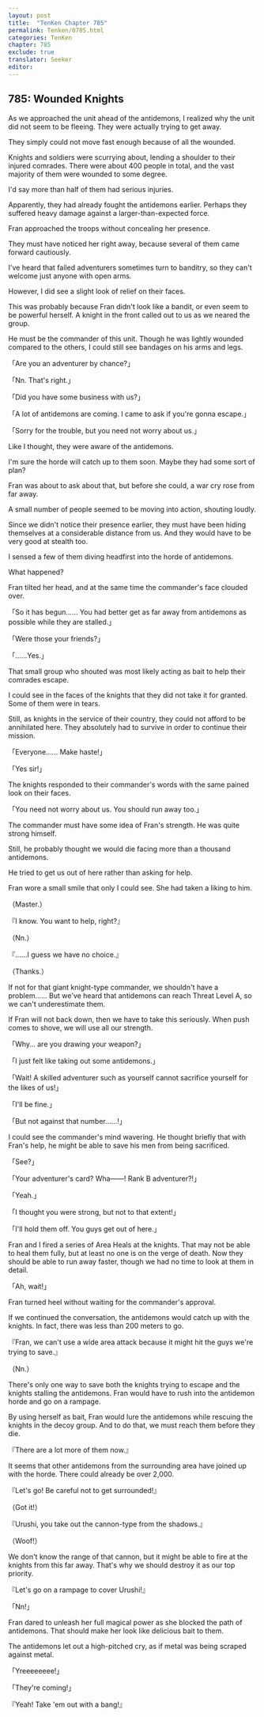 ```yaml
---
layout: post
title:  "TenKen Chapter 785"
permalink: Tenken/0785.html
categories: TenKen
chapter: 785
exclude: true
translator: Seeker
editor: 
---
```

<h2 id="ch785">785: Wounded Knights</h2>

<p>As we approached the unit ahead of the antidemons, I realized why the unit did not seem to be fleeing. They were actually trying to get away.</p>

<p>They simply could not move fast enough because of all the wounded.</p>

<p>Knights and soldiers were scurrying about, lending a shoulder to their injured comrades. There were about 400 people in total, and the vast majority of them were wounded to some degree.</p>

<p>I'd say more than half of them had serious injuries.</p>

<p>Apparently, they had already fought the antidemons earlier. Perhaps they suffered heavy damage against a larger-than-expected force.</p>

<p>Fran approached the troops without concealing her presence.</p>

<p>They must have noticed her right away, because several of them came forward cautiously.</p>

<p>I've heard that failed adventurers sometimes turn to banditry, so they can't welcome just anyone with open arms.</p>

<p>However, I did see a slight look of relief on their faces.</p>

<p>This was probably because Fran didn't look like a bandit, or even seem to be powerful herself. A knight in the front called out to us as we neared the group.</p>

<p>He must be the commander of this unit. Though he was lightly wounded compared to the others, I could still see bandages on his arms and legs.</p>

<p>「Are you an adventurer by chance?」</p>
<p>「Nn. That's right.」</p>
<p>「Did you have some business with us?」</p>
<p>「A lot of antidemons are coming. I came to ask if you're gonna escape.」</p>
<p>「Sorry for the trouble, but you need not worry about us.」</p>

<p>Like I thought, they were aware of the antidemons.</p>

<p>I'm sure the horde will catch up to them soon. Maybe they had some sort of plan?</p>

<p>Fran was about to ask about that, but before she could, a war cry rose from far away.</p>

<p>A small number of people seemed to be moving into action, shouting loudly.</p>

<p>Since we didn't notice their presence earlier, they must have been hiding themselves at a considerable distance from us. And they would have to be very good at stealth too.</p>

<p>I sensed a few of them diving headfirst into the horde of antidemons.</p>

<p>What happened?</p>

<p>Fran tilted her head, and at the same time the commander's face clouded over.</p>

<p>「So it has begun…… You had better get as far away from antidemons as possible while they are stalled.」</p>
<p>「Were those your friends?」</p>
<p>「……Yes.」</p>

<p>That small group who shouted was most likely acting as bait to help their comrades escape.</p>

<p>I could see in the faces of the knights that they did not take it for granted. Some of them were in tears.</p>

<p>Still, as knights in the service of their country, they could not afford to be annihilated here. They absolutely had to survive in order to continue their mission.</p>

<p>「Everyone…… Make haste!」</p>
<p>「Yes sir!」</p>

<p>The knights responded to their commander's words with the same pained look on their faces.</p>

<p>「You need not worry about us. You should run away too.」</p>

<p>The commander must have some idea of Fran's strength. He was quite strong himself.</p>

<p>Still, he probably thought we would die facing more than a thousand antidemons.</p>

<p>He tried to get us out of here rather than asking for help.</p>
 
<p>Fran wore a small smile that only I could see. She had taken a liking to him.</p>

<p>（Master.）</p>
<p>『I know. You want to help, right?』</p>
<p>（Nn.）</p>
<p>『……I guess we have no choice.』</p>
<p>（Thanks.）</p>

<p>If not for that giant knight-type commander, we shouldn't have a problem…… But we've heard that antidemons can reach Threat Level A, so we can't underestimate them.</p>

<p>If Fran will not back down, then we have to take this seriously. When push comes to shove, we will use all our strength.</p>

<p>「Why… are you drawing your weapon?」</p>
<p>「I just felt like taking out some antidemons.」</p>
<p>「Wait! A skilled adventurer such as yourself cannot sacrifice yourself for the likes of us!」</p>
<p>「I'll be fine.」</p>
<p>「But not against that number……!」</p>

<p>I could see the commander's mind wavering. He thought briefly that with Fran's help, he might be able to save his men from being sacrificed.</p>

<p>「See?」</p>
<p>「Your adventurer's card? Wha――! Rank B adventurer?!」</p>
<p>「Yeah.」</p>
<p>「I thought you were strong, but not to that extent!」</p>
<p>「I'll hold them off. You guys get out of here.」</p>

<p>Fran and I fired a series of Area Heals at the knights. That may not be able to heal them fully, but at least no one is on the verge of death. Now they should be able to run away faster, though we had no time to look at them in detail.</p>

<p>「Ah, wait!」</p>

<p>Fran turned heel without waiting for the commander's approval.</p>

<p>If we continued the conversation, the antidemons would catch up with the knights. In fact, there was less than 200 meters to go.</p>

<p>『Fran, we can't use a wide area attack because it might hit the guys we're trying to save.』</p>
<p>（Nn.）</p>

<p>There's only one way to save both the knights trying to escape and the knights stalling the antidemons. Fran would have to rush into the antidemon horde and go on a rampage.</p>

<p>By using herself as bait, Fran would lure the antidemons while rescuing the knights in the decoy group. And to do that, we must reach them before they die.</p>

<p>『There are a lot more of them now.』</p>

<p>It seems that other antidemons from the surrounding area have joined up with the horde. There could already be over 2,000.</p>

<p>『Let's go! Be careful not to get surrounded!』</p>
<p>（Got it!）</p>
<p>『Urushi, you take out the cannon-type from the shadows.』</p>
<p>（Woof!）</p>

<p>We don't know the range of that cannon, but it might be able to fire at the knights from this far away. That's why we should destroy it as our top priority.</p>

<p>『Let's go on a rampage to cover Urushi!』</p>
<p>「Nn!」</p>

<p>Fran dared to unleash her full magical power as she blocked the path of antidemons. That should make her look like delicious bait to them.</p>

<p>The antidemons let out a high-pitched cry, as if metal was being scraped against metal.</p>

<p>「Yreeeeeeee!」</p>
<p>「They're coming!」</p>
<p>『Yeah! Take 'em out with a bang!』</p>



